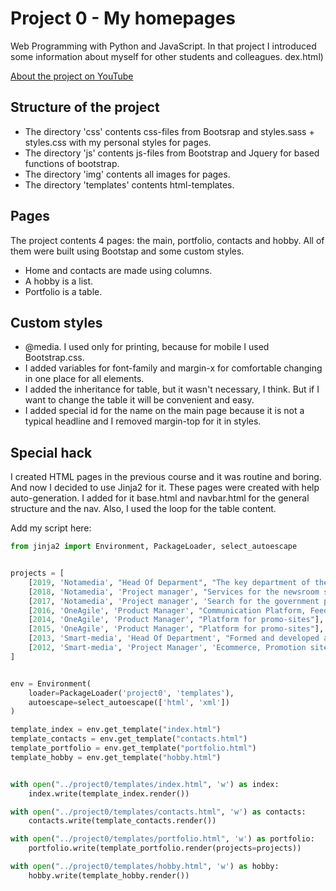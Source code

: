 # Project 0 - My homepages

Web Programming with Python and JavaScript.
In that project I introduced some information about myself for other students and colleagues.
dex.html)

[About the project on YouTube](https://www.youtube.com/watch?v=8IpPsb8APwU)

## Structure of the project

- The directory 'css' contents css-files from Bootsrap and styles.sass + styles.css with my personal styles for pages.
- The directory 'js' contents js-files from Bootstrap and Jquery for based functions of bootstrap.
- The directory 'img' contents all images for pages.
- The directory 'templates' contents html-templates.

## Pages

The project contents 4 pages: the main, portfolio, contacts and hobby. All of them were built using Bootstap and some custom styles.

- Home and contacts are made using columns.
- A hobby is a list.
- Portfolio is a table.

## Custom styles
- @media. I used only for printing, because for mobile I used Bootstrap.css.
- I added variables for font-family and margin-x for comfortable changing in one place for all elements.
- I added the inheritance for table, but it wasn't necessary, I think. But if I want to change the table it will be convenient and easy.
- I added special id for the name on the main page because it is not a typical headline and I removed margin-top for it in styles.

## Special hack

I created HTML pages in the previous course and it was routine and boring. And now I decided to use Jinja2 for it. These pages were created with help auto-generation. I added for it base.html and navbar.html for the general structure and the nav. Also, I used the loop for the table content.

Add my script here:

```python
from jinja2 import Environment, PackageLoader, select_autoescape


projects = [
    [2019, 'Notamedia', "Head Of Deparment", "The key department of the agency"],
    [2018, 'Notamedia', 'Project manager', "Services for the newsroom staff of the government portal"],
    [2017, 'Notamedia', 'Project manager', 'Search for the government portal'],
    [2016, 'OneAgile', 'Product Manager', "Communication Platform, Feedback system"],
    [2014, 'OneAgile', 'Product Manager', "Platform for promo-sites"],
    [2015, 'OneAgile', 'Product Manager', "Platform for promo-sites"],
    [2013, 'Smart-media', 'Head Of Department', "Formed and developed a department for the development of sites and promotional materials"],
    [2012, 'Smart-media', 'Project Manager', 'Ecommerce, Promotion sites and materials, sites for business']
]


env = Environment(
    loader=PackageLoader('project0', 'templates'),
    autoescape=select_autoescape(['html', 'xml'])
)

template_index = env.get_template("index.html")
template_contacts = env.get_template("contacts.html")
template_portfolio = env.get_template("portfolio.html")
template_hobby = env.get_template("hobby.html")


with open("../project0/templates/index.html", 'w') as index:
    index.write(template_index.render())

with open("../project0/templates/contacts.html", 'w') as contacts:
    contacts.write(template_contacts.render())

with open("../project0/templates/portfolio.html", 'w') as portfolio:
    portfolio.write(template_portfolio.render(projects=projects))

with open("../project0/templates/hobby.html", 'w') as hobby:
    hobby.write(template_hobby.render())
```
